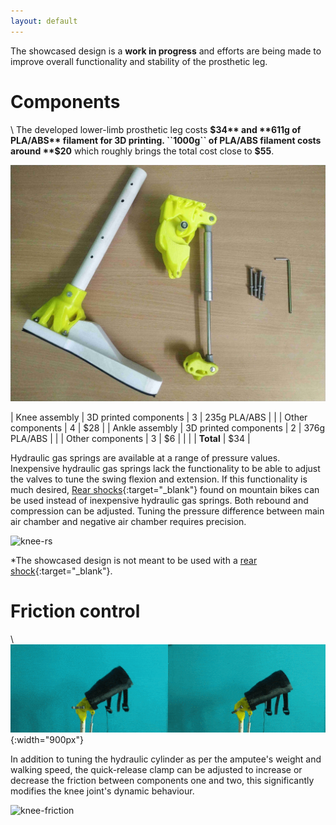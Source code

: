 ```yaml
---
layout: default
---
```


The showcased design is a **work in progress** and efforts are being made to improve overall functionality and stability of the prosthetic leg.

# Components
\\
The developed lower-limb prosthetic leg costs **$34** and **611g of PLA/ABS** filament for 3D printing. ``1000g`` of PLA/ABS filament costs around **$20** which roughly brings the total cost close to **$55**.

![components](assets/img/components.jpg)

| Knee assembly | 3D printed components | 3 | 235g PLA/ABS |
| | Other components | 4 | $28 |
| Ankle assembly | 3D printed components | 2 | 376g PLA/ABS |
| | Other components | 3 | $6 |
| | | **Total** | $34 |


Hydraulic gas springs are available at a range of pressure values. Inexpensive hydraulic gas springs lack the functionality to be able to adjust the valves to tune the swing flexion and extension. If this functionality is much desired, [Rear shocks](https://www.amazon.com/s?k=mountain+bike+rear+shock&ref=nb_sb_noss_2){:target="_blank"} found on mountain bikes can be used instead of inexpensive hydraulic gas springs. Both rebound and compression can be adjusted. Tuning the pressure difference between main air chamber and negative air chamber requires precision.

![knee-rs](assets/img/knee-rs.jpg)

*The showcased design is not meant to be used with a [rear shock](https://www.amazon.com/s?k=mountain+bike+rear+shock&ref=nb_sb_noss_2){:target="_blank"}.
# Friction control
\\
![friction](assets/img/friction.gif){:width="900px"}

In addition to tuning the hydraulic cylinder as per the amputee's weight and walking speed, the quick-release clamp can be adjusted to increase or decrease the friction between components one and two, this significantly modifies the knee joint's dynamic behaviour.

![knee-friction](assets/img/knee-friction.jpg)
